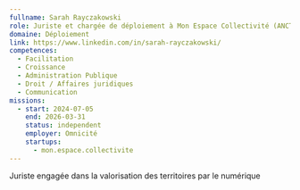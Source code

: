 ```yaml
---
fullname: Sarah Rayczakowski
role: Juriste et chargée de déploiement à Mon Espace Collectivité (ANCT)
domaine: Déploiement
link: https://www.linkedin.com/in/sarah-rayczakowski/
competences:
  - Facilitation
  - Croissance
  - Administration Publique
  - Droit / Affaires juridiques
  - Communication
missions:
  - start: 2024-07-05
    end: 2026-03-31
    status: independent
    employer: Omnicité
    startups:
      - mon.espace.collectivite
---
```

Juriste engagée dans la valorisation des territoires par le numérique